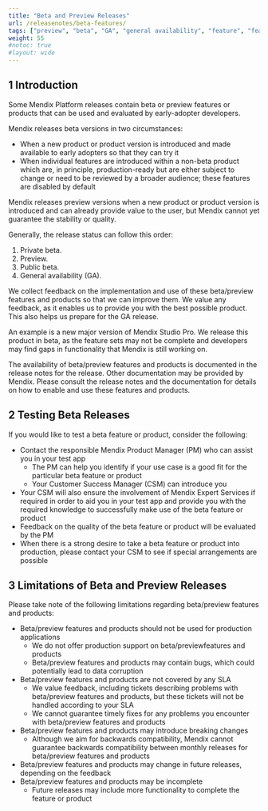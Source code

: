 ```yaml
---
title: "Beta and Preview Releases"
url: /releasenotes/beta-features/
tags: ["preview", "beta", "GA", "general availability", "feature", "feature flag", "product"]
weight: 55
#notoc: true
#layout: wide
---
```


## 1 Introduction

Some Mendix Platform releases contain beta or preview features or products that can be used and evaluated by early-adopter developers. 

Mendix releases beta versions in two circumstances:

* When a new product or product version is introduced and made available to early adopters so that they can try it
* When individual features are introduced within a non-beta product which are, in principle, production-ready but are either subject to change or need to be reviewed by a broader audience; these features are disabled by default

Mendix releases preview versions when a new product or product version is introduced and can already provide value to the user, but Mendix cannot yet guarantee the stability or quality.

Generally, the release status can follow this order:

1. Private beta.
2. Preview.
3. Public beta.
4. General availability (GA).

We collect feedback on the implementation and use of these beta/preview features and products so that we can improve them. We value any feedback, as it enables us to provide you with the best possible product. This also helps us prepare for the GA release.

An example is a new major version of Mendix Studio Pro. We release this product in beta, as the feature sets may not be complete and developers may find gaps in functionality that Mendix is still working on.

The availability of beta/preview features and products is documented in the release notes for the release. Other documentation may be provided by Mendix. Please consult the release notes and the documentation for details on how to enable and use these features and products.

## 2 Testing Beta Releases

If you would like to test a beta feature or product, consider the following:

* Contact the responsible Mendix Product Manager (PM) who can assist you in your test app
    * The PM can help you identify if your use case is a good fit for the particular beta feature or product
    * Your Customer Success Manager (CSM) can introduce you
* Your CSM will also ensure the involvement of Mendix Expert Services if required in order to aid you in your test app and provide you with the required knowledge to successfully make use of the beta feature or product
* Feedback on the quality of the beta feature or product will be evaluated by the PM
* When there is a strong desire to take a beta feature or product into production, please contact your CSM to see if special arrangements are possible

## 3 Limitations of Beta and Preview Releases

Please take note of the following limitations regarding beta/preview features and products:

* Beta/preview features and products should not be used for production applications
    * We do not offer production support on beta/previewfeatures and products
    * Beta/preview features and products may contain bugs, which could potentially lead to data corruption
* Beta/preview features and products are not covered by any SLA
    * We value feedback, including tickets describing problems with beta/preview features and products, but these tickets will not be handled according to your SLA
    * We cannot guarantee timely fixes for any problems you encounter with beta/preview features and products 
* Beta/preview features and products may introduce breaking changes
    * Although we aim for backwards compatibility, Mendix cannot guarantee backwards compatibility between monthly releases for beta/preview features and products
* Beta/preview features and products may change in future releases, depending on the feedback
* Beta/preview features and products may be incomplete
    * Future releases may include more functionality to complete the feature or product
 
